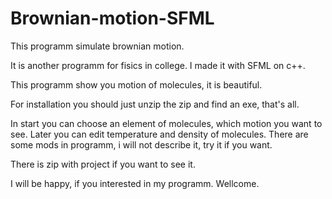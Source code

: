 # Brownian-motion-SFML
This programm simulate brownian motion.

It is another programm for fisics in college. I made it with SFML on c++.

This programm show you motion of molecules, it is beautiful.

For installation you should just unzip the zip and find an exe, that's all.

In start you can choose an element of molecules, which motion you want to see. Later you can edit temperature and density of molecules. There are some mods in programm, i will not describe it, try it if you want.

There is zip with project if you want to see it.

I will be happy, if you interested in my programm. Wellcome.
